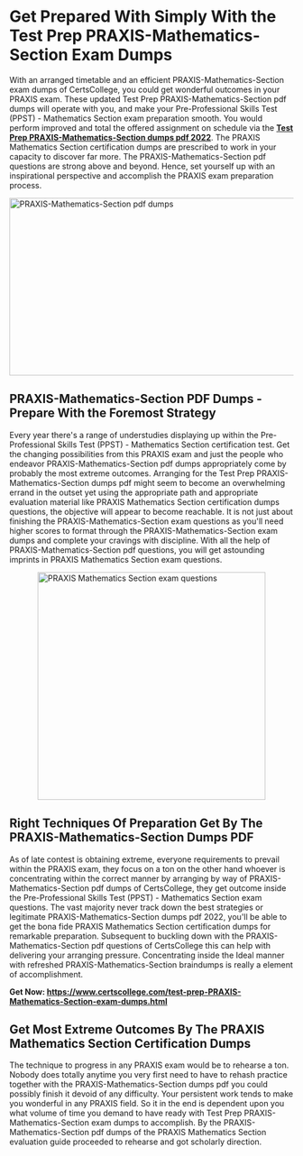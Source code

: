 <h1><strong>Get Prepared With Simply With the Test Prep PRAXIS-Mathematics-Section Exam Dumps&nbsp;</strong></h1>
<p><span style="font-weight: 400;">With an arranged timetable and an efficient  PRAXIS-Mathematics-Section exam dumps of CertsCollege, you could get wonderful outcomes in your PRAXIS exam. These updated Test Prep PRAXIS-Mathematics-Section pdf dumps will operate with you, and make your Pre-Professional Skills Test (PPST) - Mathematics Section exam preparation smooth. You would perform improved and total the offered assignment on schedule via the <strong><a href="https://www.certscollege.com/test-prep-PRAXIS-Mathematics-Section-exam-dumps.html">Test Prep PRAXIS-Mathematics-Section dumps pdf 2022</a></strong>. The PRAXIS Mathematics Section certification dumps are prescribed to work in your capacity to discover far more. The  PRAXIS-Mathematics-Section pdf questions are strong above and beyond. Hence, set yourself up with an inspirational perspective and accomplish the PRAXIS exam preparation process.&nbsp;</span></p>
<p><span style="font-weight: 400;"><img style="display: block; margin-left: auto; margin-right: auto;" src="https://i.ibb.co/CPDK3ps/Yellow-and-Blue-Initiative-Blog-Banner.png" alt="PRAXIS-Mathematics-Section pdf dumps" width="559" height="315" /></span></p>
<h2><strong>PRAXIS-Mathematics-Section PDF Dumps - Prepare With the Foremost Strategy</strong></h2>
<p><span style="font-weight: 400;">Every year there's a range of understudies displaying up within the Pre-Professional Skills Test (PPST) - Mathematics Section certification test. Get the changing possibilities from this PRAXIS exam and just the people who endeavor PRAXIS-Mathematics-Section pdf dumps appropriately come by probably the most extreme outcomes. Arranging for the Test Prep PRAXIS-Mathematics-Section dumps pdf might seem to become an overwhelming errand in the outset yet using the appropriate path and appropriate evaluation material like PRAXIS Mathematics Section certification dumps questions, the objective will appear to become reachable. It is not just about finishing the PRAXIS-Mathematics-Section exam questions as you'll need higher scores to format through the PRAXIS-Mathematics-Section exam dumps and complete your cravings with discipline. With all the help of PRAXIS-Mathematics-Section pdf questions, you will get astounding imprints in PRAXIS Mathematics Section exam questions.</span></p>
<p><span style="font-weight: 400;"><a href="https://tinyurl.com/y35dhrvo"><img style="display: block; margin-left: auto; margin-right: auto;" src="https://i.ibb.co/9tMrhdY/Teacher-Appreciation-Invitation.png" alt="PRAXIS Mathematics Section exam questions " width="404" height="404" /></a></span></p>
<h2><strong>Right Techniques Of Preparation Get By The PRAXIS-Mathematics-Section Dumps PDF</strong></h2>
<p><span style="font-weight: 400;">As of late contest is obtaining extreme, everyone requirements to prevail within the PRAXIS exam, they focus on a ton on the other hand whoever is concentrating within the correct manner by arranging by way of PRAXIS-Mathematics-Section pdf dumps of CertsCollege, they get outcome inside the Pre-Professional Skills Test (PPST) - Mathematics Section exam questions. The vast majority never track down the best strategies or legitimate PRAXIS-Mathematics-Section dumps pdf 2022, you'll be able to get the bona fide PRAXIS Mathematics Section certification dumps for remarkable preparation. Subsequent to buckling down with the  PRAXIS-Mathematics-Section pdf questions of CertsCollege this can help with delivering your arranging pressure. Concentrating inside the Ideal manner with refreshed PRAXIS-Mathematics-Section braindumps is really a element of accomplishment.</span></p>
<p><span style="font-weight: 400;"><strong>Get Now: <a href="https://www.certscollege.com/test-prep-PRAXIS-Mathematics-Section-exam-dumps.html">https://www.certscollege.com/test-prep-PRAXIS-Mathematics-Section-exam-dumps.html</a></strong></span></p>
<h2><strong>Get Most Extreme Outcomes By The PRAXIS Mathematics Section Certification Dumps</strong></h2>
<p><span style="font-weight: 400;">The technique to progress in any PRAXIS exam would be to rehearse a ton. Nobody does totally anytime you very first need to have to rehash practice together with the PRAXIS-Mathematics-Section dumps pdf you could possibly finish it devoid of any difficulty. Your persistent work tends to make you wonderful in any PRAXIS field. So it in the end is dependent upon you what volume of time you demand to have ready with Test Prep PRAXIS-Mathematics-Section exam dumps to accomplish. By the PRAXIS-Mathematics-Section pdf dumps of the PRAXIS Mathematics Section evaluation guide proceeded to rehearse and got scholarly direction.</span></p>
